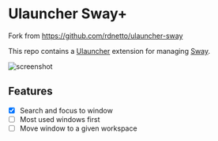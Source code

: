 # Ulauncher Sway+
Fork from https://github.com/rdnetto/ulauncher-sway

This repo contains a [Ulauncher](https://ulauncher.io) extension for managing [Sway](https://swaywm.org).

![screenshot](https://github.com/rdnetto/ulauncher-sway/raw/master/images/screenshot.png)

## Features

 - [x] Search and focus to window
 - [ ] Most used windows first
 - [ ] Move window to a given workspace
